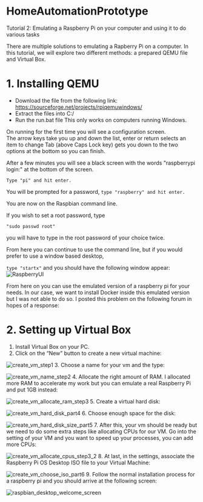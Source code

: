 # HomeAutomationPrototype

Tutorial 2: Emulating a Raspberry Pi on your computer and using it to do various tasks

There are multiple solutions to emulating a Rapberry Pi on a computer. In this tutorial, we will explore two different methods: a prepared QEMU file and Virtual Box.

# 1. Installing QEMU
- Download the file from the following link: https://sourceforge.net/projects/rpiqemuwindows/ 
- Extract the files into C:/
- Run the run.bat file
This only works on computers running Windows.

On running for the first time you will see a configuration screen.  
The arrow keys take you up and down the list, enter or return selects an item to change
Tab (above Caps Lock key) gets you down to the two options at the bottom so you can finish.

After a few minutes you will see a black screen with the words "raspberrypi login:"  at the bottom of the screen. 

``` Type "pi" and hit enter. ```

You will be prompted for a password, 
``` type "raspberry" and hit enter. ```

You are now on the Raspbian command line.

If you wish to set a root password, type

``` "sudo passwd root" ```

you will have to type in the root password of your choice twice.

From here you can continue to use the command line, but if you would prefer to use a window based desktop,

``` type "startx" ``` 
and you should have the following window appear:
![RaspberryUI](https://user-images.githubusercontent.com/71849675/221509913-16800139-a48f-456e-aba3-9450b3d5104f.png)

From here on you can use the emulated version of a raspberry pi for your needs. In our case, we want to install Docker inside this emulated version but I was not able to do so. I posted this problem on the following forum in hopes of a response: 

# 2. Setting up Virtual Box 








1. Install Virtual Box on your PC.
2. Click on the “New” button to create a new virtual machine: 

![create_vm_step1](https://user-images.githubusercontent.com/71849675/233925612-fe12988e-941a-4e9b-9bf1-b60970492550.png)
3. Choose a name for your vm and the type: 

![create_vm_name_step2](https://user-images.githubusercontent.com/71849675/233925609-60046356-23e4-4c2e-b434-8ec2f1dc778c.png)
4. Allocate the right amount of RAM. I allocated more RAM to accelerate my work but you can emulate a real Raspberry Pi and put 1GB instead: 

![create_vm_allocate_ram_step3](https://user-images.githubusercontent.com/71849675/233925606-2ac97de3-2697-4589-adc7-4d1e46c4d43f.png)
5. Create a virtual hard disk:

![create_vm_hard_disk_part4](https://user-images.githubusercontent.com/71849675/233925604-bf014331-9dd1-4fdc-a8f1-44ec8ba9f59c.png)
6. Choose enough space for the disk:

![create_vm_hard_disk_size_part5](https://user-images.githubusercontent.com/71849675/233925603-b324ba65-5bf8-4509-b14c-b357c65dee93.png)
7. After this, your vm should be ready but we need to do some extra steps like allocating CPUs for our VM. Go into the setting of your VM and you want to speed up your processes, you can add more CPUs:

![create_vm_allocate_cpus_step3_2](https://user-images.githubusercontent.com/71849675/233925601-ce6d80ae-659b-4b09-9102-cddc6d2487ee.png)
8. At last, in the settings, associate the Raspberry Pi OS Desktop ISO file to your Virtual Machine:

![create_vm_choose_iso_part6](https://user-images.githubusercontent.com/71849675/233925600-ce46d5ac-ad44-4e4e-a0ec-598a942f1beb.png)
9. Follow the normal installation process for a raspberry pi and you should arrive at the following screen:

![raspbian_desktop_welcome_screen](https://user-images.githubusercontent.com/71849675/233925596-5fb64b47-20af-4810-85d6-2fdd08bb7e1c.png)




